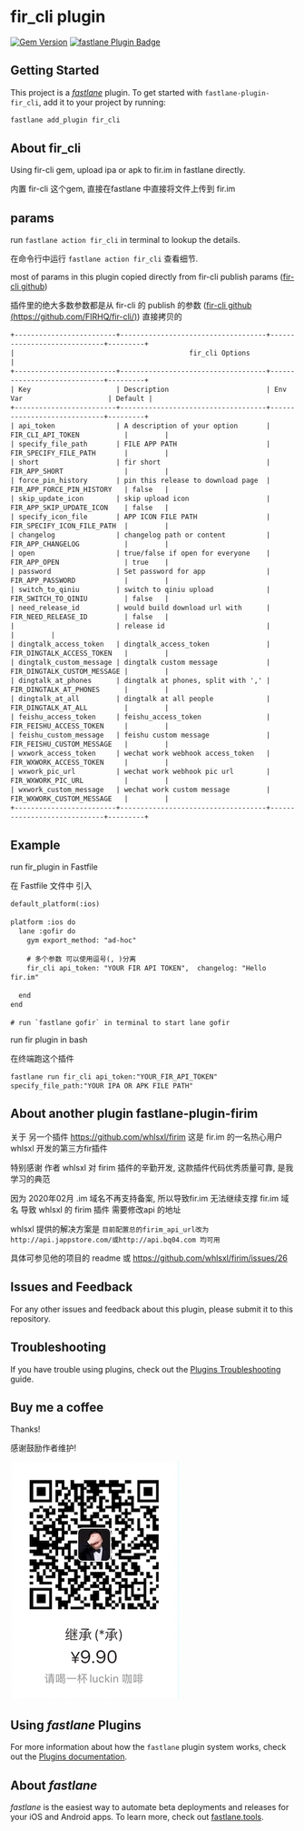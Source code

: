 # fir_cli plugin

[![Gem Version](https://badge.fury.io/rb/fastlane-plugin-fir_cli.svg)](https://badge.fury.io/rb/fastlane-plugin-fir_cli)
[![fastlane Plugin Badge](https://rawcdn.githack.com/fastlane/fastlane/master/fastlane/assets/plugin-badge.svg)](https://rubygems.org/gems/fastlane-plugin-fir_cli)

## Getting Started

This project is a [_fastlane_](https://github.com/fastlane/fastlane) plugin. To get started with `fastlane-plugin-fir_cli`, add it to your project by running:

```bash
fastlane add_plugin fir_cli
```

## About fir_cli

Using fir-cli gem, upload ipa or apk to fir.im in fastlane directly.

内置 fir-cli 这个gem, 直接在fastlane 中直接将文件上传到 fir.im

## params 

run `fastlane action fir_cli` in terminal to lookup the details.

在命令行中运行 `fastlane action fir_cli` 查看细节.

most of params in this plugin copied directly from fir-cli publish params ([fir-cli github](https://github.com/FIRHQ/fir-cli/))

插件里的绝大多数参数都是从 fir-cli 的 publish 的参数 ([fir-cli github (https://github.com/FIRHQ/fir-cli/)](https://github.com/FIRHQ/fir-cli/)) 直接拷贝的


```
+-------------------------+------------------------------------+-----------------------------+---------+
|                                           fir_cli Options                                            |
+-------------------------+------------------------------------+-----------------------------+---------+
| Key                     | Description                        | Env Var                     | Default |
+-------------------------+------------------------------------+-----------------------------+---------+
| api_token               | A description of your option       | FIR_CLI_API_TOKEN           |         |
| specify_file_path       | FILE APP PATH                      | FIR_SPECIFY_FILE_PATH       |         |
| short                   | fir short                          | FIR_APP_SHORT               |         |
| force_pin_history       | pin this release to download page  | FIR_APP_FORCE_PIN_HISTORY   | false   |
| skip_update_icon        | skip upload icon                   | FIR_APP_SKIP_UPDATE_ICON    | false   |
| specify_icon_file       | APP ICON FILE PATH                 | FIR_SPECIFY_ICON_FILE_PATH  |         |
| changelog               | changelog path or content          | FIR_APP_CHANGELOG           |         |
| open                    | true/false if open for everyone    | FIR_APP_OPEN                | true    |
| password                | Set password for app               | FIR_APP_PASSWORD            |         |
| switch_to_qiniu         | switch to qiniu upload             | FIR_SWITCH_TO_QINIU         | false   |
| need_release_id         | would build download url with      | FIR_NEED_RELEASE_ID         | false   |
|                         | release id                         |                             |         |
| dingtalk_access_token   | dingtalk_access_token              | FIR_DINGTALK_ACCESS_TOKEN   |         |
| dingtalk_custom_message | dingtalk custom message            | FIR_DINGTALK_CUSTOM_MESSAGE |         |
| dingtalk_at_phones      | dingtalk at phones, split with ',' | FIR_DINGTALK_AT_PHONES      |         |
| dingtalk_at_all         | dingtalk at all people             | FIR_DINGTALK_AT_ALL         |         |
| feishu_access_token     | feishu_access_token                | FIR_FEISHU_ACCESS_TOKEN     |         |
| feishu_custom_message   | feishu custom message              | FIR_FEISHU_CUSTOM_MESSAGE   |         |
| wxwork_access_token     | wechat work webhook access_token   | FIR_WXWORK_ACCESS_TOKEN     |         |
| wxwork_pic_url          | wechat work webhook pic url        | FIR_WXWORK_PIC_URL          |         |
| wxwork_custom_message   | wechat work custom message         | FIR_WXWORK_CUSTOM_MESSAGE   |         |
+-------------------------+------------------------------------+-----------------------------+---------+
```


## Example

run fir_plugin in Fastfile

在 Fastfile 文件中 引入

```
default_platform(:ios)

platform :ios do
  lane :gofir do
    gym export_method: "ad-hoc"
    
    # 多个参数 可以使用逗号(, )分离   
    fir_cli api_token: "YOUR FIR API TOKEN",  changelog: "Hello fir.im"
    
  end
end

# run `fastlane gofir` in terminal to start lane gofir
```



run fir plugin in bash

在终端跑这个插件


```
fastlane run fir_cli api_token:"YOUR_FIR_API_TOKEN" specify_file_path:"YOUR IPA OR APK FILE PATH"
```

## About another plugin fastlane-plugin-firim

关于 另一个插件 https://github.com/whlsxl/firim 这是 fir.im 的一名热心用户 whlsxl 开发的第三方fir插件

特别感谢 作者 whlsxl 对 firim 插件的辛勤开发, 这款插件代码优秀质量可靠, 是我学习的典范

因为 2020年02月 .im 域名不再支持备案, 所以导致fir.im 无法继续支撑 fir.im 域名
导致 whlsxl 的 firim 插件 需要修改api 的地址

whlsxl 提供的解决方案是 `目前配置总的firim_api_url改为http://api.jappstore.com/或http://api.bq04.com 均可用`

具体可参见他的项目的 readme 或 https://github.com/whlsxl/firim/issues/26



## Issues and Feedback

For any other issues and feedback about this plugin, please submit it to this repository.

## Troubleshooting

If you have trouble using plugins, check out the [Plugins Troubleshooting](https://docs.fastlane.tools/plugins/plugins-troubleshooting/) guide.


## Buy me a coffee

Thanks!

感谢鼓励作者维护!

![luckin](luckin_coffee.png)

## Using _fastlane_ Plugins

For more information about how the `fastlane` plugin system works, check out the [Plugins documentation](https://docs.fastlane.tools/plugins/create-plugin/).

## About _fastlane_

_fastlane_ is the easiest way to automate beta deployments and releases for your iOS and Android apps. To learn more, check out [fastlane.tools](https://fastlane.tools).
